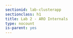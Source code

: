 ```yaml
---
sectionid: lab-clusterapp
sectionclass: h1
title: Lab 2 - ARO Internals
type: nocount
is-parent: yes
---
```

